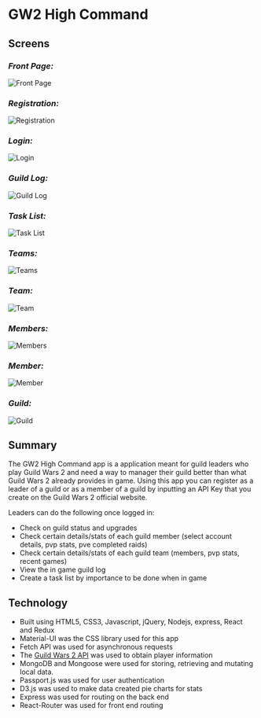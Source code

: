 # GW2 High Command 

## Screens
### *Front Page:*
![Front Page](screens/front-page2.png)
### *Registration:*
![Registration](screens/registration.png)
### *Login:*
![Login](screens/login.png)
### *Guild Log:*
![Guild Log](screens/log.png)
### *Task List:*
![Task List](screens/tasks.png)
### *Teams:*
![Teams](screens/teams-table.png)
### *Team:*
![Team](screens/team-stats.png)
### *Members:*
![Members](screens/members-table.png)
### *Member:*
![Member](screens/member-stats.png)
### *Guild:*
![Guild](screens/guild-details.png)


## Summary
The GW2 High Command app is a application meant for guild leaders who play Guild Wars 2 and need a way to manager their guild better than what Guild Wars 2 already provides in game. Using this app you can register as a leader of a guild or as a member of a guild by inputting an API Key that you create on the Guild Wars 2 official website. 

Leaders can do the following once logged in:  

* Check on guild status and upgrades
* Check certain details/stats of each guild member (select account details, pvp stats, pve completed raids)
* Check certain details/stats of each guild team (members, pvp stats, recent games)
* View the in game guild log
* Create a task list by importance to be done when in game

## Technology
* Built using HTML5, CSS3, Javascript, jQuery, Nodejs, express, React and Redux
* Material-UI was the CSS library used for this app
* Fetch API was used for asynchronous requests
* The [Guild Wars 2 API](https://wiki.guildwars2.com/wiki/API:Main) was used to obtain player information
* MongoDB and Mongoose were used for storing, retrieving and mutating local data.
* Passport.js was used for user authentication
* D3.js was used to make data created pie charts for stats
* Express was used for routing on the back end
* React-Router was used for front end routing

